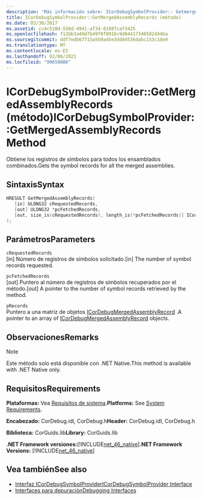 ```yaml
---
description: 'Más información sobre: ICorDebugSymbolProvider:: Getmergedassemblyrecords ((método)'
title: ICorDebugSymbolProvider::GetMergedAssemblyRecords (método)
ms.date: 03/30/2017
ms.assetid: cc4c510d-550d-4941-af34-81987caf3425
ms.openlocfilehash: f12bb3a49d7b49f9f8916c9d04417340502d44ba
ms.sourcegitcommit: ddf7edb67715a5b9a45e3dd44536dabc153c1de0
ms.translationtype: MT
ms.contentlocale: es-ES
ms.lasthandoff: 02/06/2021
ms.locfileid: "99659886"
---
```

# <a name="icordebugsymbolprovidergetmergedassemblyrecords-method"></a><span data-ttu-id="5414d-103">ICorDebugSymbolProvider::GetMergedAssemblyRecords (método)</span><span class="sxs-lookup"><span data-stu-id="5414d-103">ICorDebugSymbolProvider::GetMergedAssemblyRecords Method</span></span>

<span data-ttu-id="5414d-104">Obtiene los registros de símbolos para todos los ensamblados combinados.</span><span class="sxs-lookup"><span data-stu-id="5414d-104">Gets the symbol records for all the merged assemblies.</span></span>  
  
## <a name="syntax"></a><span data-ttu-id="5414d-105">Sintaxis</span><span class="sxs-lookup"><span data-stu-id="5414d-105">Syntax</span></span>  
  
```cpp  
HRESULT GetMergedAssemblyRecords(  
   [in] ULONG32 cRequestedRecords,  
   [out] ULONG32 *pcFetchedRecords,  
   [out, size_is(cRequestedRecords), length_is(*pcFetchedRecords)] ICorDebugMergedAssemblyRecord *pRecords[]  
);  
```  
  
## <a name="parameters"></a><span data-ttu-id="5414d-106">Parámetros</span><span class="sxs-lookup"><span data-stu-id="5414d-106">Parameters</span></span>  

 `cRequestedRecords`  
 <span data-ttu-id="5414d-107">[in] Número de registros de símbolos solicitado.</span><span class="sxs-lookup"><span data-stu-id="5414d-107">[in] The number of symbol records requested.</span></span>  
  
 `pcFetchedRecords`  
 <span data-ttu-id="5414d-108">[out] Puntero al número de registros de símbolos recuperados por el método.</span><span class="sxs-lookup"><span data-stu-id="5414d-108">[out] A pointer to the number of symbol records retrieved by the method.</span></span>  
  
 `pRecords`  
 <span data-ttu-id="5414d-109">Puntero a una matriz de objetos [ICorDebugMergedAssemblyRecord](icordebugmergedassemblyrecord-interface.md) .</span><span class="sxs-lookup"><span data-stu-id="5414d-109">A pointer to an array of [ICorDebugMergedAssemblyRecord](icordebugmergedassemblyrecord-interface.md) objects.</span></span>  
  
## <a name="remarks"></a><span data-ttu-id="5414d-110">Observaciones</span><span class="sxs-lookup"><span data-stu-id="5414d-110">Remarks</span></span>  
  
> [!NOTE]
> <span data-ttu-id="5414d-111">Este método solo está disponible con .NET Native.</span><span class="sxs-lookup"><span data-stu-id="5414d-111">This method is available with .NET Native only.</span></span>  
  
## <a name="requirements"></a><span data-ttu-id="5414d-112">Requisitos</span><span class="sxs-lookup"><span data-stu-id="5414d-112">Requirements</span></span>  

 <span data-ttu-id="5414d-113">**Plataformas:** Vea [Requisitos de sistema](../../get-started/system-requirements.md).</span><span class="sxs-lookup"><span data-stu-id="5414d-113">**Platforms:** See [System Requirements](../../get-started/system-requirements.md).</span></span>  
  
 <span data-ttu-id="5414d-114">**Encabezado:** CorDebug.idl, CorDebug.h</span><span class="sxs-lookup"><span data-stu-id="5414d-114">**Header:** CorDebug.idl, CorDebug.h</span></span>  
  
 <span data-ttu-id="5414d-115">**Biblioteca:** CorGuids.lib</span><span class="sxs-lookup"><span data-stu-id="5414d-115">**Library:** CorGuids.lib</span></span>  
  
 <span data-ttu-id="5414d-116">**.NET Framework versiones:**[!INCLUDE[net_46_native](../../../../includes/net-46-native-md.md)]</span><span class="sxs-lookup"><span data-stu-id="5414d-116">**.NET Framework Versions:** [!INCLUDE[net_46_native](../../../../includes/net-46-native-md.md)]</span></span>  
  
## <a name="see-also"></a><span data-ttu-id="5414d-117">Vea también</span><span class="sxs-lookup"><span data-stu-id="5414d-117">See also</span></span>

- [<span data-ttu-id="5414d-118">Interfaz ICorDebugSymbolProvider</span><span class="sxs-lookup"><span data-stu-id="5414d-118">ICorDebugSymbolProvider Interface</span></span>](icordebugsymbolprovider-interface.md)
- [<span data-ttu-id="5414d-119">Interfaces para depuración</span><span class="sxs-lookup"><span data-stu-id="5414d-119">Debugging Interfaces</span></span>](debugging-interfaces.md)
